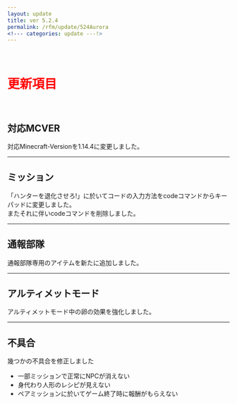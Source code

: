 ```yaml
---
layout: update
title: ver 5.2.4
permalink: /rfm/update/524Aurora
<!--- categories: update ---!> 
---
```



<br>
<h1 id="1"><font color="red">更新項目</font></h1><br>



## <span class="red-badge">対応MCVER</span>       
対応Minecraft-Versionを1.14.4に変更しました。  
  
  
-----------------------------------------------------   
## <span class="green-badge">ミッション</span>          

「ハンターを退化させろ!」に於いてコードの入力方法をcodeコマンドからキーパッドに変更しました。  
またそれに伴いcodeコマンドを削除しました。  


-----------------------------------------------------  
## <span class="green-badge">通報部隊</span>     

通報部隊専用のアイテムを新たに追加しました。  
  
-----------------------------------------------------  
## <span class="green-badge">アルティメットモード</span>     

アルティメットモード中の卵の効果を強化しました。  
  

-----------------------------------------------------  
## <span class="yellow-badge">不具合</span>      
幾つかの不具合を修正しました   
+ 一部ミッションで正常にNPCが消えない  
+ 身代わり人形のレシピが見えない  
+ ペアミッションに於いてゲーム終了時に報酬がもらえない  




